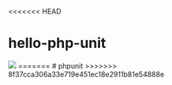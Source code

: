 <<<<<<< HEAD
# hello-php-unit
<img src="https://travis-ci.org/rakeshf/hello-php-unit.svg?branch=master"/>
=======
# phpunit
>>>>>>> 8f37cca306a33e719e451ec18e2911b81e54888e
